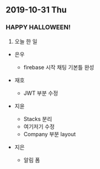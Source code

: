 ## 2019-10-31 Thu
### HAPPY HALLOWEEN!

1. 오늘 한 일
- 은우
    - firebase 시작 채팅 기본틀 완성

- 재호
    - JWT 부분 수정

- 지윤
  - Stacks 분리
  - 여기저기 수정
  - Company 부분 layout

- 지은
  - 알림 폼 
